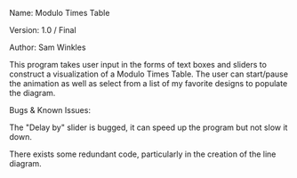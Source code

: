 Name: Modulo Times Table

Version: 1.0 / Final

Author: Sam Winkles

This program takes user input in the forms of text boxes
and sliders to construct a visualization of a Modulo
Times Table. The user can start/pause the animation as
well as select from a list of my favorite designs to
populate the diagram.

Bugs & Known Issues:

The "Delay by" slider is bugged, it can speed up
the program but not slow it down.

There exists some redundant code, particularly in the
creation of the line diagram.